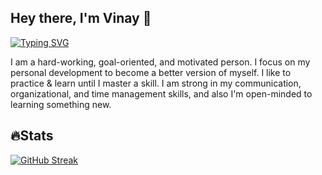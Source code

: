 
## Hey there, I'm Vinay 👋
[![Typing SVG](https://readme-typing-svg.herokuapp.com?duration=6300&lines=Computer+Science+Engineering;Data+Science+enthusiast;Full+Stack+Web+Developer;Exploring+%26+expanding+my+knowledge)](https://git.io/typing-svg)

I am a hard-working, goal-oriented, and motivated person. I focus on my personal development to become a better version of myself. I like to practice & learn until I master a skill. I am strong in my communication, organizational, and time management skills, and also I'm open-minded to learning something new.

## 🔥Stats
[![GitHub Streak](http://github-readme-streak-stats.herokuapp.com?user=bvinayratna&theme=github-dark&date_format=M%20j%5B%2C%20Y%5D)](https://git.io/streak-stats)
<!-- #### Programming Skills
<a href="https://github.com/search?q=user%3ADenverCoder1+is%3Arepo+language%3Ac"><img alt="C" src="https://img.shields.io/badge/C%20-%232370ED.svg?logo=c&logoColor=white"></a>
